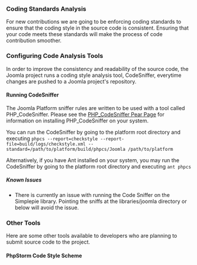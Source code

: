 ### Coding Standards Analysis

For new contributions we are going to be enforcing coding standards to ensure that the coding style in the source code is consistent. Ensuring that your code meets these standards will make the process of code contribution smoother.

### Configuring Code Analysis Tools

In order to improve the consistency and readability of the source code, the Joomla project runs a coding style analysis tool, CodeSniffer, everytime changes are pushed to a Joomla project's repository. 

#### Running CodeSniffer

The Joomla Platform sniffer rules are written to be used with a tool
called PHP\_CodeSniffer. Please see the [PHP\_CodeSniffer Pear
Page](http://pear.php.net/package/PHP_CodeSniffer) for information on
installing PHP\_CodeSniffer on your system.

You can run the CodeSniffer by going to the platform root directory and
executing `phpcs --report=checkstyle
      --report-file=build/logs/checkstyle.xml --standard=/path/to/platform/build/phpcs/Joomla /path/to/platform`

Alternatively, if you have Ant installed on your system, you may run the
CodeSniffer by going to the platform root directory and executing
`ant phpcs`

##### Known Issues

-   There is currently an issue with running the Code Sniffer on the
    Simplepie library. Pointing the sniffs at the libraries/joomla
    directory or below will avoid the issue.

### Other Tools

Here are some other tools available to developers who are planning to submit source code to the project.

#### PhpStorm Code Style Scheme



